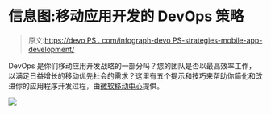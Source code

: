 # 信息图:移动应用开发的 DevOps 策略

> 原文:[https://devo PS . com/infograph-devo PS-strategies-mobile-app-development/](https://devops.com/infographic-devops-strategies-mobile-app-development/)

DevOps 是你们移动应用开发战略的一部分吗？您的团队是否以最高效率工作，以满足日益增长的移动优先社会的需求？这里有五个提示和技巧来帮助你简化和改进你的应用程序开发过程，由[微软移动中心](https://www.visualstudio.com/vs/mobile-center/?utm_source=DevOps.com&utm_medium=banner&utm_campaign=mobilecenter_Infographic)提供。

![](../Images/9cdc12938ce304a6632711123225eeee.png)